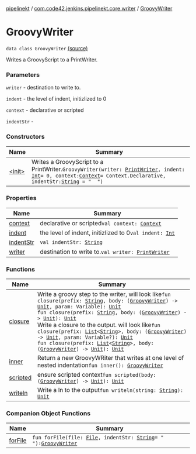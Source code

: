 [pipelinekt](../../index.md) / [com.code42.jenkins.pipelinekt.core.writer](../index.md) / [GroovyWriter](./index.md)

# GroovyWriter

`data class GroovyWriter` [(source)](https://github.com/code42/pipelinekt/tree/master/core/src/main/kotlin/com/code42/jenkins/pipelinekt/core/writer/GroovyWriter.kt#L30)

Writes a GroovyScript to a PrintWriter.

### Parameters

`writer` - destination to write to.

`indent` - the level of indent, initizlized to 0

`context` - declarative or scripted

`indentStr` -

### Constructors

| Name | Summary |
|---|---|
| [&lt;init&gt;](-init-.md) | Writes a GroovyScript to a PrintWriter.`GroovyWriter(writer: `[`PrintWriter`](https://docs.oracle.com/javase/6/docs/api/java/io/PrintWriter.html)`, indent: `[`Int`](https://kotlinlang.org/api/latest/jvm/stdlib/kotlin/-int/index.html)` = 0, context: `[`Context`](../-context/index.md)` = Context.Declarative, indentStr: `[`String`](https://kotlinlang.org/api/latest/jvm/stdlib/kotlin/-string/index.html)` = "  ")` |

### Properties

| Name | Summary |
|---|---|
| [context](context.md) | declarative or scripted`val context: `[`Context`](../-context/index.md) |
| [indent](indent.md) | the level of indent, initizlized to 0`val indent: `[`Int`](https://kotlinlang.org/api/latest/jvm/stdlib/kotlin/-int/index.html) |
| [indentStr](indent-str.md) | `val indentStr: `[`String`](https://kotlinlang.org/api/latest/jvm/stdlib/kotlin/-string/index.html) |
| [writer](writer.md) | destination to write to.`val writer: `[`PrintWriter`](https://docs.oracle.com/javase/6/docs/api/java/io/PrintWriter.html) |

### Functions

| Name | Summary |
|---|---|
| [closure](closure.md) | Write a groovy step to the writer, will look like`fun closure(prefix: `[`String`](https://kotlinlang.org/api/latest/jvm/stdlib/kotlin/-string/index.html)`, body: (`[`GroovyWriter`](./index.md)`) -> `[`Unit`](https://kotlinlang.org/api/latest/jvm/stdlib/kotlin/-unit/index.html)`, param: Variable): `[`Unit`](https://kotlinlang.org/api/latest/jvm/stdlib/kotlin/-unit/index.html)<br>`fun closure(prefix: `[`String`](https://kotlinlang.org/api/latest/jvm/stdlib/kotlin/-string/index.html)`, body: (`[`GroovyWriter`](./index.md)`) -> `[`Unit`](https://kotlinlang.org/api/latest/jvm/stdlib/kotlin/-unit/index.html)`): `[`Unit`](https://kotlinlang.org/api/latest/jvm/stdlib/kotlin/-unit/index.html)<br>Write a closure to the output.  will look like`fun closure(prefix: `[`List`](https://kotlinlang.org/api/latest/jvm/stdlib/kotlin.collections/-list/index.html)`<`[`String`](https://kotlinlang.org/api/latest/jvm/stdlib/kotlin/-string/index.html)`>, body: (`[`GroovyWriter`](./index.md)`) -> `[`Unit`](https://kotlinlang.org/api/latest/jvm/stdlib/kotlin/-unit/index.html)`, param: Variable?): `[`Unit`](https://kotlinlang.org/api/latest/jvm/stdlib/kotlin/-unit/index.html)<br>`fun closure(prefix: `[`List`](https://kotlinlang.org/api/latest/jvm/stdlib/kotlin.collections/-list/index.html)`<`[`String`](https://kotlinlang.org/api/latest/jvm/stdlib/kotlin/-string/index.html)`>, body: (`[`GroovyWriter`](./index.md)`) -> `[`Unit`](https://kotlinlang.org/api/latest/jvm/stdlib/kotlin/-unit/index.html)`): `[`Unit`](https://kotlinlang.org/api/latest/jvm/stdlib/kotlin/-unit/index.html) |
| [inner](inner.md) | Return a new GroovyWRiter that writes at one level of nested indentation`fun inner(): `[`GroovyWriter`](./index.md) |
| [scripted](scripted.md) | ensure scripted context`fun scripted(body: (`[`GroovyWriter`](./index.md)`) -> `[`Unit`](https://kotlinlang.org/api/latest/jvm/stdlib/kotlin/-unit/index.html)`): `[`Unit`](https://kotlinlang.org/api/latest/jvm/stdlib/kotlin/-unit/index.html) |
| [writeln](writeln.md) | Write a ln to the output`fun writeln(string: `[`String`](https://kotlinlang.org/api/latest/jvm/stdlib/kotlin/-string/index.html)`): `[`Unit`](https://kotlinlang.org/api/latest/jvm/stdlib/kotlin/-unit/index.html) |

### Companion Object Functions

| Name | Summary |
|---|---|
| [forFile](for-file.md) | `fun forFile(file: `[`File`](https://docs.oracle.com/javase/6/docs/api/java/io/File.html)`, indentStr: `[`String`](https://kotlinlang.org/api/latest/jvm/stdlib/kotlin/-string/index.html)` = "  "): `[`GroovyWriter`](./index.md) |
